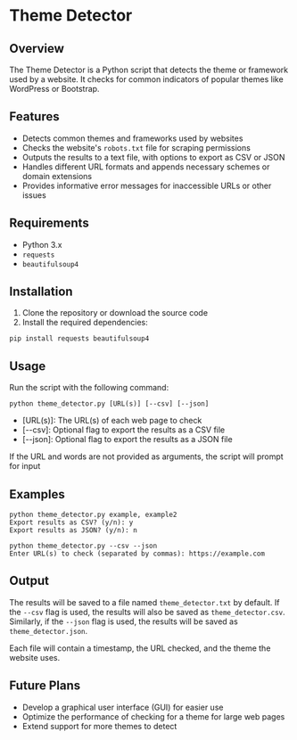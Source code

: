 # Theme Detector

## Overview

The Theme Detector is a Python script that detects the theme or framework used by a website. It checks for common indicators of popular themes like WordPress or Bootstrap.

## Features

- Detects common themes and frameworks used by websites
- Checks the website's `robots.txt` file for scraping permissions
- Outputs the results to a text file, with options to export as CSV or JSON
- Handles different URL formats and appends necessary schemes or domain extensions
- Provides informative error messages for inaccessible URLs or other issues

## Requirements

- Python 3.x
- `requests`
- `beautifulsoup4`

## Installation

1. Clone the repository or download the source code
2. Install the required dependencies:

`pip install requests beautifulsoup4`

## Usage

Run the script with the following command:

`python theme_detector.py [URL(s)] [--csv] [--json]`

- [URL(s)]: The URL(s) of each web page to check
- [--csv]: Optional flag to export the results as a CSV file
- [--json]: Optional flag to export the results as a JSON file

If the URL and words are not provided as arguments, the script will prompt for input

## Examples

```
python theme_detector.py example, example2
Export results as CSV? (y/n): y
Export results as JSON? (y/n): n
```
```
python theme_detector.py --csv --json
Enter URL(s) to check (separated by commas): https://example.com
```

## Output

The results will be saved to a file named `theme_detector.txt` by default. If the `--csv` flag is used, the results will also be saved as `theme_detector.csv`. Similarly, if the `--json` flag is used, the results will be saved as `theme_detector.json`.

Each file will contain a timestamp, the URL checked, and the theme the website uses.

## Future Plans

- Develop a graphical user interface (GUI) for easier use
- Optimize the performance of checking for a theme for large web pages
- Extend support for more themes to detect
